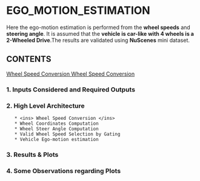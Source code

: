 # EGO_MOTION_ESTIMATION
Here the ego-motion estimation is performed from the **wheel speeds** and **steering angle**. It is assumed that the **vehicle is car-like with 4 wheels is a 2-Wheeled Drive**.The results are validated using **NuScenes** mini dataset.

## CONTENTS

<ins> Wheel Speed Conversion </ins>
<u> Wheel Speed Conversion </u>

 ### 1. Inputs Considered and Required Outputs
 ### 2. High Level Architecture
       * <ins> Wheel Speed Conversion </ins>
       * Wheel Coordinates Computation
       * Wheel Steer Angle Computation
       * Valid Wheel Speed Selection by Gating
       * Vehicle Ego-motion estimation
 ### 3. Results & Plots
 ### 4. Some Observations regarding Plots
